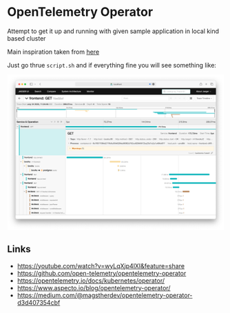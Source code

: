 # OpenTelemetry Operator

Attempt to get it up and running with given sample application in local kind based cluster

Main inspiration taken from [here](https://www.aspecto.io/blog/opentelemetry-operator/)

Just go thrue `script.sh` and if everything fine you will see something like:

![screenshot](screenshot.png)


## Links

- https://youtube.com/watch?v=wyLqXjp4lXI&feature=share
- https://github.com/open-telemetry/opentelemetry-operator
- https://opentelemetry.io/docs/kubernetes/operator/
- https://www.aspecto.io/blog/opentelemetry-operator/
- https://medium.com/@magstherdev/opentelemetry-operator-d3d407354cbf
